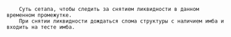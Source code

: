         Суть сетапа, чтобы следить за снятием ликвидности в данном временном промежутке. 
        При снятии ликвидности дождаться слома структуры с наличием имба и входить на тесте имба. 
